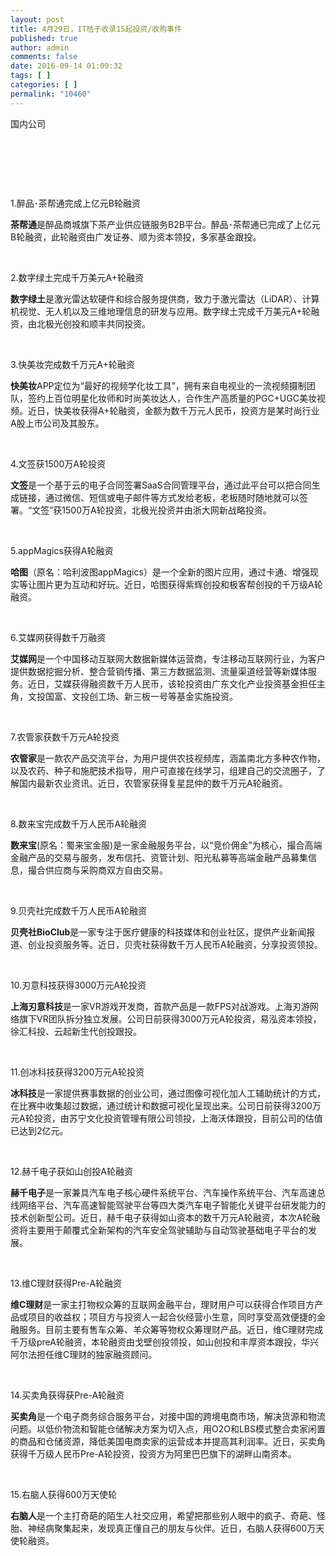 ```yaml
---
layout: post
title: 4月29日，IT桔子收录15起投资/收购事件
published: true
author: admin
comments: false
date: 2016-09-14 01:09:32
tags: [ ]
categories: [ ]
permalink: "10460"
---
```

 国内公司 

&nbsp;  &nbsp; 

&nbsp;

&nbsp;

1.醉品･茶帮通完成上亿元B轮融资

**茶帮通**是醉品商城旗下茶产业供应链服务B2B平台。醉品･茶帮通已完成了上亿元B轮融资，此轮融资由广发证券、顺为资本领投，多家基金跟投。

&nbsp;

2.数字绿土完成千万美元A+轮融资

**数字绿土**是激光雷达软硬件和综合服务提供商，致力于激光雷达（LiDAR）、计算机视觉、无人机以及三维地理信息的研发与应用。数字绿土完成千万美元A+轮融资，由北极光创投和顺丰共同投资。

&nbsp;

3.快美妆完成数千万元A+轮融资

**快美妆**APP定位为“最好的视频学化妆工具”，拥有来自电视业的一流视频摄制团队，签约上百位明星化妆师和时尚美妆达人，合作生产高质量的PGC+UGC美妆视频。近日，快美妆获得A+轮融资，金额为数千万元人民币，投资方是某时尚行业A股上市公司及其股东。

&nbsp;

4.文签获1500万A轮投资

**文签**是一个基于云的电子合同签署SaaS合同管理平台，通过此平台可以把合同生成链接，通过微信、短信或电子邮件等方式发给老板，老板随时随地就可以签署。“文签”获1500万A轮投资，北极光投资并由浙大网新战略投资。

&nbsp;

5.appMagics获得A轮融资

**哈图**（原名：哈利波图appMagics）是一个全新的图片应用，通过卡通、增强现实等让图片更为互动和好玩。近日，哈图获得紫辉创投和极客帮创投的千万级A轮融资。

&nbsp;

6.艾媒网获得数千万融资

**艾媒网**是一个中国移动互联网大数据新媒体运营商，专注移动互联网行业，为客户提供数据挖掘分析、整合营销传播、第三方数据监测、流量渠道经营等新媒体服务。近日，艾媒获得融资数千万人民币，该轮投资由广东文化产业投资基金担任主角，文投国富、文投创工场、新三板一号等基金实施投资。

&nbsp;

7.农管家获数千万元A轮投资

**农管家**是一款农产品交流平台，为用户提供农技视频库，涵盖南北方多种农作物，以及农药、种子和施肥技术指导，用户可直接在线学习，组建自己的交流圈子，了解国内最新农业资讯。近日，农管家获得复星昆仲的数千万元A轮融资。

&nbsp;

8.数来宝完成数千万人民币A轮融资

**数来宝**(原名：蜀来宝金服)是一家金融服务平台，以“竞价佣金”为核心，撮合高端金融产品的交易与服务，发布信托、资管计划、阳光私募等高端金融产品募集信息，撮合供应商与采购商双方自由交易。

&nbsp;

9.贝壳社完成数千万人民币A轮融资

**贝壳社BioClub**是一家专注于医疗健康的科技媒体和创业社区，提供产业新闻报道、创业投资服务等。近日，贝壳社获得数千万人民币A轮融资，分享投资领投。

&nbsp;

10.刃意科技获得3000万元A轮投资

**上海刃意科技**是一家VR游戏开发商，首款产品是一款FPS对战游戏。上海刃游网络旗下VR团队拆分独立发展。公司日前获得3000万元A轮投资，易泓资本领投，徐汇科投、云起新生代创投跟投。

&nbsp;

11.创冰科技获得3200万元A轮投资

**冰科技**是一家提供赛事数据的创业公司，通过图像可视化加人工辅助统计的方式，在比赛中收集超过数据，通过统计和数据可视化呈现出来。公司日前获得3200万元A轮投资，由苏宁文化投资管理有限公司领投，上海沃体跟投，目前公司的估值已达到2亿元。

&nbsp;

12.赫千电子获如山创投A轮融资

**赫千电子**是一家兼具汽车电子核心硬件系统平台、汽车操作系统平台、汽车高速总线网络平台、汽车高速智能驾驶平台等四大类汽车电子智能化关键平台研发能力的技术创新型公司。近日，赫千电子获得如山资本的数千万元A轮融资，本次A轮融资将主要用于颠覆式全新架构的汽车安全驾驶辅助与自动驾驶基础电子平台的发展。

&nbsp;

13.维C理财获得Pre-A轮融资

**维C理财**是一家主打物权众筹的互联网金融平台，理财用户可以获得合作项目方产品或项目的收益权；项目方与投资人一起合伙经营小生意，同时享受高效便捷的金融服务。目前主要有售车众筹、羊众筹等物权众筹理财产品。近日，维C理财完成千万级preA轮融资，本轮融资由戈壁创投领投，如山创投和丰厚资本跟投，华兴阿尔法担任维C理财的独家融资顾问。

&nbsp;

14.买卖角获得获Pre-A轮融资

**买卖角**是一个电子商务综合服务平台，对接中国的跨境电商市场，解决货源和物流问题。以低价物流和智能仓储解决方案为切入点，用O2O和LBS模式整合卖家闲置的商品和仓储资源，降低美国电商卖家的运营成本并提高其利润率。近日，买卖角获得千万级人民币Pre-A轮投资，投资方为阿里巴巴旗下的湖畔山南资本。

&nbsp;

15.右脑人获得600万天使轮

**右脑人**是一个主打奇葩的陌生人社交应用，希望把那些别人眼中的疯子、奇葩、怪胎、神经病聚集起来，发现真正懂自己的朋友与伙伴。近日，右脑人获得600万天使轮融资。